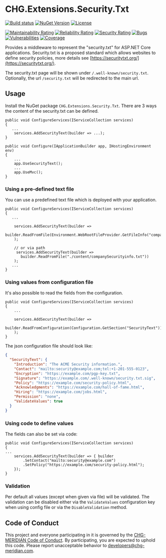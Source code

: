 # CHG.Extensions.Security.Txt

[![Build status](https://ci.appveyor.com/api/projects/status/852syrpnhad01ghq?svg=true)](https://ci.appveyor.com/project/CHG-MERIDIAN/chg-extensions-security-txt)
[![NuGet Version](http://img.shields.io/nuget/v/CHG.Extensions.Security.Txt.svg?style=flat)](https://www.nuget.org/packages/CHG.Extensions.Security.Txt/) [![License](https://img.shields.io/badge/license-APACHE-blue.svg)](LICENSE)

[![Maintainability Rating](https://sonarcloud.io/api/project_badges/measure?project=CHG-MERIDIAN_CHG.Extensions.Security.Txt&metric=sqale_rating)](https://sonarcloud.io/dashboard?id=CHG-MERIDIAN_CHG.Extensions.Security.Txt)
[![Reliability Rating](https://sonarcloud.io/api/project_badges/measure?project=CHG-MERIDIAN_CHG.Extensions.Security.Txt&metric=reliability_rating)](https://sonarcloud.io/dashboard?id=CHG-MERIDIAN_CHG.Extensions.Security.Txt)
[![Security Rating](https://sonarcloud.io/api/project_badges/measure?project=CHG-MERIDIAN_CHG.Extensions.Security.Txt&metric=security_rating)](https://sonarcloud.io/dashboard?id=CHG-MERIDIAN_CHG.Extensions.Security.Txt)
[![Bugs](https://sonarcloud.io/api/project_badges/measure?project=CHG-MERIDIAN_CHG.Extensions.Security.Txt&metric=bugs)](https://sonarcloud.io/dashboard?id=CHG-MERIDIAN_CHG.Extensions.Security.Txt)
[![Vulnerabilities](https://sonarcloud.io/api/project_badges/measure?project=CHG-MERIDIAN_CHG.Extensions.Security.Txt&metric=vulnerabilities)](https://sonarcloud.io/dashboard?id=CHG-MERIDIAN_CHG.Extensions.Security.Txt)
[![Coverage](https://sonarcloud.io/api/project_badges/measure?project=CHG-MERIDIAN_CHG.Extensions.Security.Txt&metric=coverage)](https://sonarcloud.io/dashboard?id=CHG-MERIDIAN_CHG.Extensions.Security.Txt)

Provides a middleware to represent the "security.txt" for ASP.NET Core applications. Security.txt is a proposed standard which allows websites to define security policies, more details see [https://securitytxt.org/](https://securitytxt.org/).

The security.txt page will be shown under `/.well-known/security.txt`. Optionally, the url `/security.txt` will be redirected to the main url.

## Usage
Install the NuGet package `CHG.Extensions.Security.Txt`.
There are 3 ways the content of the security.txt can be defined.

```CSharp
public void ConfigureServices(IServiceCollection services)
{
   ...
    services.AddSecurityText(builder => ...);
}

public void Configure(IApplicationBuilder app, IHostingEnvironment env)
{
    ...
    app.UseSecurityText();
    ...
    app.UseMvc();
}
```

### Using a pre-defined text file

You can use a predefined text file which is deployed with your application.

```CSharp
public void ConfigureServices(IServiceCollection services)
{
   ...

    services.AddSecurityText(builder =>
       builder.ReadFromFile(Environment.WebRootFileProvider.GetFileInfo("companySecurityinfo.txt"))
    );

    // or via path
     services.AddSecurityText(builder =>
       builder.ReadFromFile("./content/companySecurityinfo.txt"))
    );
   ...
}
```

### Using values from configuration file

It's also possible to read the fields from the configuration.

```CSharp
public void ConfigureServices(IServiceCollection services)
{
    ...

    services.AddSecurityText(builder =>
       builder.ReadFromConfiguration(Configuration.GetSection("SecurityText"))
    );
}
```

The json configuration file should look like:

```json
{
  "SecurityText": {
    "Introduction": "The ACME Security information.",
    "Contact": "mailto:security@example.com;tel:+1-201-555-0123",
    "Encryption": "https://example.com/pgp-key.txt",
    "Signature": "https://example.com/.well-known/security.txt.sig",
    "Policy": "https://example.com/security-policy.html",
    "Acknowledgments": "https://example.com/hall-of-fame.html",
    "Hiring": "https://example.com/jobs.html",
    "Permission": "none",
    "ValidateValues": true
  }
}

```

### Using code to define values

The fields can also be set via code:

```CSharp
public void ConfigureServices(IServiceCollection services)
{
...
    services.AddSecurityText(builder => { builder
        .SetContact("mailto:security@example.com")
        .SetPolicy("https://example.com/security-policy.html");
    });
}
```

### Validation

Per default all values (except when given via file) will be validated. The validation can be disabled either via the `ValidateValues` configuration key when using config file or via the `DisableValidation` method.

## Code of Conduct
This project and everyone participating in it is governed by the [CHG-MERIDIAN Code of Conduct](CODE_OF_CONDUCT.md). By participating, you are expected to uphold this code. Please report unacceptable behavior to developers@chg-meridian.com.
